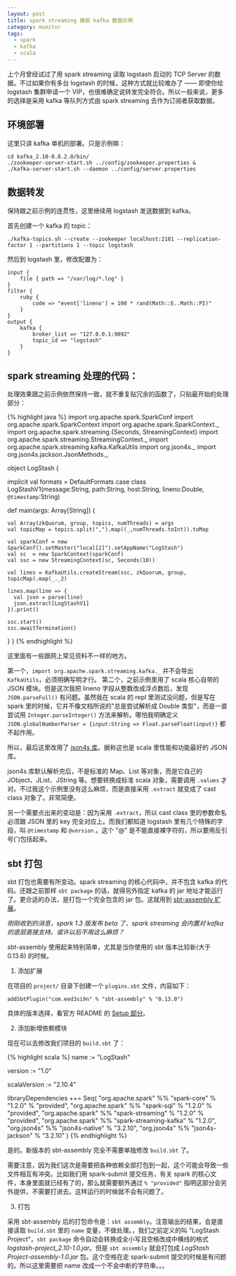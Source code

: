 ```yaml
---
layout: post
title: spark streaming 接收 kafka 数据示例
category: monitor
tags:
  - spark
  - kafka
  - scala
---
```


上个月曾经试过了用 spark streaming 读取 logstash 启动的 TCP Server 的数据。不过如果你有多台 logstash 的时候，这种方式就比较难办了 —— 即使你给 logstash 集群申请一个 VIP，也很难确定说转发完全符合。所以一般来说，更多的选择是采用 kafka 等队列方式由 spark streaming 去作为订阅者获取数据。

## 环境部署

这里只讲 kafka 单机的部署。只是示例嘛：

    cd kafka_2.10-0.8.2.0/bin/
    ./zookeeper-server-start.sh ../config/zookeeper.properties &
    ./kafka-server-start.sh --daemon ../config/server.properties

## 数据转发

保持跟之前示例的连贯性，这里继续用 logstash 发送数据到 kafka。

首先创建一个 kafka 的 topic：

    ./kafka-topics.sh --create --zookeeper localhost:2181 --replication-factor 1 --partitions 1 --topic logstash

然后到 logstash 里，修改配置为：

    input {
        file { path => "/var/log/*.log" }
    }
    filter {
        ruby {
            code => "event['lineno'] = 100 * rand(Math::E..Math::PI)"
        }
    }
    output {
        kafka {
            broker_list => "127.0.0.1:9092"
            topic_id => "logstash"
        }
    }

## spark streaming 处理的代码：

处理效果跟之前示例依然保持一致，就不重复贴冗余的函数了，只贴最开始的处理部分：

{% highlight java %}
import org.apache.spark.SparkConf
import org.apache.spark.SparkContext
import org.apache.spark.SparkContext._
import org.apache.spark.streaming.{Seconds, StreamingContext}
import org.apache.spark.streaming.StreamingContext._
import org.apache.spark.streaming.kafka.KafkaUtils
import org.json4s._
import org.json4s.jackson.JsonMethods._

object LogStash {

  implicit val formats = DefaultFormats
  case class LogStashV1(message:String, path:String, host:String, lineno:Double, `@timestamp`:String)

  def main(args: Array[String]) {

    val Array(zkQuorum, group, topics, numThreads) = args
    val topicMap = topics.split(",").map((_,numThreads.toInt)).toMap

    val sparkConf = new SparkConf().setMaster("local[2]").setAppName("LogStash")
    val sc  = new SparkContext(sparkConf)
    val ssc = new StreamingContext(sc, Seconds(10))

    val lines = KafkaUtils.createStream(ssc, zkQuorum, group, topicMap).map(_._2)

    lines.map(line => {
      val json = parse(line)
      json.extract[LogStashV1]
    }).print()

    ssc.start()
    ssc.awaitTermination()
  }
}
{% endhighlight %}

这里面有一些跟网上常见资料不一样的地方。

第一个，`import org.apache.spark.streaming.kafka._` 并不会导出 `KafkaUtils`，必须明确写明才行。
第二个，之前示例里用了 scala 核心自带的 JSON 模块。但是这次我把 lineno 字段从整数改成浮点数后，发现 `JSON.parseFull()` 有问题。虽然我在 scala 的 repl 里测试没问题，但是写在 spark 里的时候，它并不像文档所说的"总是尝试解析成 Double 类型"，而是一直尝试用 `Integer.parseInteger()` 方法来解析。哪怕我明确定义 `JSON.globalNumberParser = {input:String => Float.parseFloat(input)}` 都不起作用。

所以，最后这里改用了 [json4s 库](http://json4s.org)。据称这也是 scala 里性能和功能最好的 JSON 库。

json4s 库默认解析完后，不是标准的 Map、List 等对象，而是它自己的 JObject、JList、JString 等。想要转换成标准 scala 对象，需要调用 `.values` 才对。不过我这个示例里没有这么麻烦，而是直接采用 `.extract` 就变成了 cast class 对象了。非常简便。

另一个需要点出来的变动是：因为采用 `.extract`，所以 cast class 里的参数命名必须跟 JSON 里的 key 完全对应上。而我们都知道 logstash 里有几个特殊的字段，叫 `@timestamp` 和 `@version` 。这个 "@" 是不能直接裸字符的，所以要用反引号(**`**)包括起来。

## sbt 打包

sbt 打包也需要有所变动。spark streaming 的核心代码中，并不包含 kafka 的代码。还跟之前那样 `sbt package` 的话，就得另外指定 kafka 的 jar 地址才能运行了。更合适的办法，是打包一个完全包含的 jar 包。这就用到 [sbt-assembly 扩展](https://github.com/sbt/sbt-assembly)。

*刚刚收到的消息，spark 1.3 版发布 beta 了，spark streaming 会内置对 kafka 的底层直接支持。或许以后不用这么麻烦？*

sbt-assembly 使用起来特别简单，尤其是当你使用的 sbt 版本比较新(大于 0.13.6) 的时候。

1. 添加扩展

在项目的 `project/` 目录下创建一个 `plugins.sbt` 文件，内容如下：

    addSbtPlugin("com.eed3si9n" % "sbt-assembly" % "0.13.0")

具体的版本选择，看官方 README 的 [Setup 部分](https://github.com/sbt/sbt-assembly#setup)。

2. 添加新增依赖模块

现在可以去修改我们项目的 `build.sbt` 了：

{% highlight scala %}
name := "LogStash"

version := "1.0"

scalaVersion := "2.10.4"

libraryDependencies ++= Seq(
  "org.apache.spark" %% "spark-core" % "1.2.0" % "provided",
  "org.apache.spark" %% "spark-sql" % "1.2.0" % "provided",
  "org.apache.spark" %% "spark-streaming" % "1.2.0" % "provided",
  "org.apache.spark" %% "spark-streaming-kafka" % "1.2.0",
  "org.json4s" %% "json4s-native" % "3.2.10",
  "org.json4s" %% "json4s-jackson" % "3.2.10"
)
{% endhighlight %}

是的。新版本的 sbt-assembly 完全不需要单独修改 `build.sbt` 了。

需要注意，因为我们这次是需要把各种依赖全部打包到一起，这个可能会导致一些文件相互有冲突。比如我们用 spark-submit 提交任务，有关 spark 的核心文件，本身里面就已经有了的，那么就需要额外通过 `% "provided"` 指明这部分会另外提供，不需要打进去。这样运行的时候就不会有问题了。

3. 打包

采用 sbt-assembly 后的打包命令是：`sbt assembly`。注意输出的结果，会是直接读取 `build.sbt` 里的 `name` 变量，不做处理。，我们之前定义的叫 "LogStash Project"，`sbt package` 命令自动会转换成全小写且空格改成中横线的格式 *logstash-project_2.10-1.0.jar*。但是 `sbt assembly` 就会打包成 *LogStash Project-assembly-1.0.jar* 包。这个空格在走 spark-submit 提交的时候是有问题的。所以这里需要把 name 改成一个不会中断的字符串。。。
